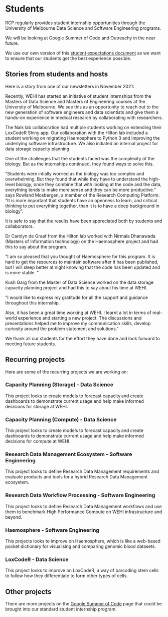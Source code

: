 # Students

RCP regularly provides student internship opportunities through the University of Melbourne Data Science and Software Engineering programs.

We will be looking at Google Summer of Code and Outreachy in the near future.

We use our own version of this [student expectations document](https://www.practicaldiversity.org/2022/01/19/student-expectations-document/) as we want to ensure that our students get the best experience possible.

## Stories from students and hosts

Here is a story from one of our newsletters in November 2021:

Recently, WEHI has started an initiative of student internships from the Masters of Data Science and Masters of Engineering courses at the University of Melbourne. We see this as an opportunity to reach out to the new generation of software engineers and data scientists and give them a hands-on experience in medical research by collaborating with researchers. 

The Naik lab collaboration had multiple students working on extending their LoxCodeR Shiny app. Our collaboration with the Hilton lab included a student working on migrating Haemosphere to Python 3 and improving the underlying software infrastructure. We also initiated an internal project for data storage capacity planning. 

One of the challenges that the students faced was the complexity of the biology. But as the internships continued, they found ways to solve this. 

“Students were intially worried as the biology was too complex and overwhelming. But they found that while they have to understand the high-level biology, once they combine that with looking at the code and the data, everything tends to make more sense and they can be more productive.” says Rowland Mosbergen, a member of the Research Computing Platform. “It is more important that students have an openness to learn, and critical thinking to put everything together, than it is to have a deep background in biology”. 

It is safe to say that the results have been appreciated both by students and collaborators. 

Dr Carolyn de Graaf from the Hilton lab worked with Nirmala Dhanawada (Masters of Information technology) on the Haemosphere project and had this to say about the program. 

"I am so pleased that you thought of Haemosphere for this program. It is hard to get the resources to maintain software after it has been published, but I will sleep better at night knowing that the code has been updated and is more stable. "

Kush Garg from the Master of Data Science worked on the data storage capacity planning project and had this to say about his time at WEHI. 

"I would like to express my gratitude for all the support and guidance throughout this internship. 

Also, it has been a great time working at WEHI. I learnt a lot in terms of real-world experience and starting a new project. The discussions and presentations helped me to improve my communication skills, develop curiosity around the problem statement and solutions." 

We thank all our students for the effort they have done and look forward to meeting future students. 

## Recurring projects

Here are some of the recurring projects we are working on:

### Capacity Planning (Storage) - Data Science
This project looks to create models to forecast capacity and create dashboards to demonstrate current usage and help make informed decisions for storage at WEHI.  

### Capacity Planning (Compute) - Data Science
This project looks to create models to forecast capacity and create dashboards to demonstrate current usage and help make informed decisions for compute at WEHI.

### Research Data Management Ecosystem - Software Engineering
This project looks to define Research Data Management requirements and evaluate products and tools for a hybrid Research Data Management ecosystem. 

### Research Data Workflow Processing - Software Engineering
This project looks to define Research Data Management workflows and use them to benchmark High Performance Compute on WEHI infrastructure and beyond.

### Haemosphere - Software Engineering
This projects looks to improve on Haemosphere, which is like a web-based pocket dictionary for visualising and comparing genomic blood datasets.

### LoxCodeR - Data Science
This project looks to improve on LoxCodeR, a way of barcoding stem cells to follow how they differentiate to form other types of cells.



## Other projects

There are more projects on the [Google Summer of Code](gsoc) page that could be brought into our standard student internship program.
